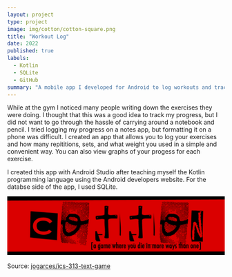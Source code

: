 ```yaml
---
layout: project
type: project
image: img/cotton/cotton-square.png
title: "Workout Log"
date: 2022
published: true
labels:
  - Kotlin
  - SQLite
  - GitHub
summary: "A mobile app I developed for Android to log workouts and track progress."
---
```


While at the gym I noticed many people writing down the exercises they were doing. I thought that this was a good idea to track my progress, but I did not want to go through the hassle of carrying around a notebook and pencil. I tried logging my progress on a notes app, but formatting it on a phone was difficult. I created an app that allows you to log your exercises and how many repititions, sets, and what weight you used in a simple and convenient way. You can also view graphs of your progess for each exercise.

I created this app with Android Studio after teaching myself the Kotlin programming language using the Android developers website. For the databse side of the app, I used SQLite.

<img class="img-fluid" src="../img/cotton/cotton-header.png">



Source: <a href="https://github.com/jogarces/ics-313-text-game"><i class="large github icon "></i>jogarces/ics-313-text-game</a>
